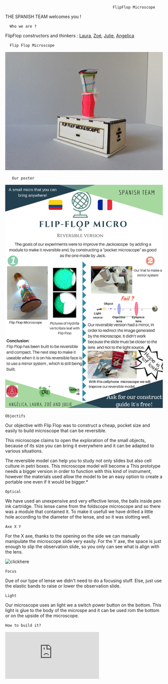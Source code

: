 
                                                    FlipFlop Microscope
 
 THE SPANISH TEAM welcomes you !

    


      Who we are ? 


FlipFlop constructors and thinkers : [Laura](https://github.com/lvrn1992), [Zoé](https://github.com/piczoe), [Julie](https://github.com/JulieSitolle), [Angelica](https://github.com/Angelicarisu)

  
      Flip Flop Microscope
      
![alt_text](https://github.com/MakerLabCRI/FrugalMicroscope/blob/master/StudentStories/FlipFlop%20Microscope/Images/IMG_20180914_123345.jpg)
     
       Our poster


![alt_text](https://github.com/MakerLabCRI/FrugalMicroscope/blob/master/StudentStories/FlipFlop%20Microscope/Images/SPANISH%20TEAM.jpg)
  
    Objectifs

Our objective with Flip Flop was to construct a cheap, pocket size and easily to build microscope that can be reversible. 

This microscope claims to open the exploration of the small objects, because of its size you can bring it everywhere and it can be adapted to various situations. 

The reversible model can help you to study not only slides but also cell culture in petri boxes. This microscope model will become a This prototype needs a bigger version in order to function with this kind of instrument, however the materials used allow the model to be an easy option to create a portable one even if it would be bigger.*

    Optical
    
We have used an unexpensive and very effective lense, the balls inside pen ink cartridge. This lense came from the foldscope microscope and so there was a module that contained it. To make it usefull we have drilled a little hole according to the diameter of the lense, and so it was slotting well.

    Axe X Y
    
For the X axe, thanks to the opening on the side we can manually manipulate the microscope slide very easily.
For the Y axe, the space is just enough to slip the observation slide, so you only 
can see what is align with the lens.
    
    
![clickhere](https://github.com/MakerLabCRI/FrugalMicroscope/blob/master/StudentStories/FlipFlop%20Microscope/ezgif.com-video-to-gif(1).gif)

    Focus
    
Due of our type of lense we didn't need to do a focusing stuff.
Else, just use the elastic bands to raise or lower the observation slide.


    Light
    
Our microscope uses an light we a switch power button on the bottom. This light is glue to the body of the microspe and it can be used rom the bottom or on the upside of the microscope.

    How to build it?
    
 ![Follow the script](https://github.com/MakerLabCRI/FrugalMicroscope/blob/master/StudentStories/FlipFlop%20Microscope/STEPS%20FINALE.pdf)



